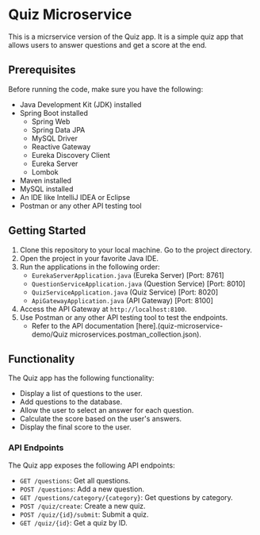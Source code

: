 # Quiz Microservice

This is a micrservice version of the Quiz app. It is a simple quiz app that allows users to answer questions and get a score at the end.

## Prerequisites

Before running the code, make sure you have the following:

- Java Development Kit (JDK) installed
- Spring Boot installed
    - Spring Web
    - Spring Data JPA
    - MySQL Driver
    - Reactive Gateway
    - Eureka Discovery Client
    - Eureka Server
    - Lombok
- Maven installed
- MySQL installed
- An IDE like IntelliJ IDEA or Eclipse
- Postman or any other API testing tool

## Getting Started

1. Clone this repository to your local machine. Go to the project directory.
2. Open the project in your favorite Java IDE.
3. Run the applications in the following order:
    - `EurekaServerApplication.java` (Eureka Server) [Port: 8761]
    - `QuestionServiceApplication.java` (Question Service) [Port: 8010]
    - `QuizServiceApplication.java` (Quiz Service) [Port: 8020]
    - `ApiGatewayApplication.java` (API Gateway) [Port: 8100]
4. Access the API Gateway at `http://localhost:8100`.
5. Use Postman or any other API testing tool to test the endpoints.
    - Refer to the API documentation [here].(quiz-microservice-demo/Quiz microservices.postman_collection.json).

## Functionality

The Quiz app has the following functionality:

- Display a list of questions to the user.
- Add questions to the database.
- Allow the user to select an answer for each question.
- Calculate the score based on the user's answers.
- Display the final score to the user.

### API Endpoints

The Quiz app exposes the following API endpoints:

- `GET /questions`: Get all questions.
- `POST /questions`: Add a new question.
- `GET /questions/category/{category}`: Get questions by category.
- `POST /quiz/create`: Create a new quiz.
- `POST /quiz/{id}/submit`: Submit a quiz.
- `GET /quiz/{id}`: Get a quiz by ID.
